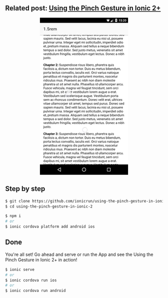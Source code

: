 ## Related post: [Using the Pinch Gesture in Ionic 2+](https://www.ionicrun.com/using-the-pinch-gesture-in-ionic-2/)

<p align="center">
  <img src="using-the-pinch-gesture-in-ionic-2.png" title="Using the Pinch Gesture in Ionic 2+">
</p>

## Step by step

```bash
$ git clone https://github.com/ionicrun/using-the-pinch-gesture-in-ionic-2.git
$ cd using-the-pinch-gesture-in-ionic-2
```

```bash
$ npm i
# or
$ ionic cordova platform add android ios
```

## Done

You're all set! Go ahead and serve or run the App and see the Using the Pinch Gesture in Ionic 2+ in action!

```bash
$ ionic serve
# or
$ ionic cordova run ios
# or
$ ionic cordova run android
```
